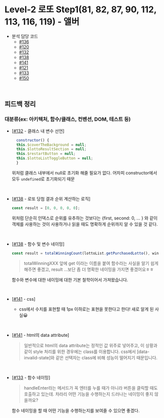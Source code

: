 # Level-2 로또 Step1(81, 82, 87, 90, 112, 113, 116, 119) - 앨버
- 분석 담당 코드
    - [#136](https://github.com/woowacourse/javascript-lotto/pull/136)
    - [#120](https://github.com/woowacourse/javascript-lotto/pull/120)
    - [#132](https://github.com/woowacourse/javascript-lotto/pull/132)
    - [#138](https://github.com/woowacourse/javascript-lotto/pull/138)
    - [#141](https://github.com/woowacourse/javascript-lotto/pull/141)
    - [#121](https://github.com/woowacourse/javascript-lotto/pull/121)
    - [#133](https://github.com/woowacourse/javascript-lotto/pull/133)
    - [#150](https://github.com/woowacourse/javascript-lotto/pull/150)



<br>

## 피드백 정리
### 대분류(ex: 아키텍처, 함수/클래스, 컨벤션, DOM, 테스트 등)
- [[#132](https://github.com/woowacourse/javascript-lotto/pull/132#discussion_r819360517) - 클래스 내 변수 선언] 

  ```javascript
	constructor() {
	this.$coverTheBackground = null;
	this.$lottoResultSection = null;
	this.$restartButton = null;
	this.$lottoListToggleButton = null;
	}
  ```
  
	위처럼 클래스 내부에서 null로 초기화 해줄 필요가 없다. 어차피 constructor에서 모두 `undefined`로 초기화되기 때문

<br>


- [[#138](https://github.com/woowacourse/javascript-lotto/pull/138#discussion_r819526399) - 로또 당첨 결과 순위 계산하는 로직]

	```javascript
	const result = [0, 0, 0, 0, 0];
	```
	위처럼 단순히 인덱스로 순위를 유추하는 것보다는 {first, second: 0, ... } 와 같이 객체를 사용하는 것이 사용하거나 읽을 때도 명확하게 순위까지 알 수 있을 것 같다.

<br>

- [[#138](https://github.com/woowacourse/javascript-lotto/pull/138#discussion_r819525674) - 함수 및 변수 네이밍]

	```javascript
	const result = totalWinningCount(lottoList.getPurchasedLotto(), winningNumber, bonusNumber);	
	```

	>totalWinningXXX 앞에 get 이라는 이름을 붙여 함수라는 사실을 알기 쉽게 해주면 좋겠고, result ...보단 좀 더 명확한 네이밍을 가지면 좋겠어요ㅎㅎ
	
	함수와 변수에 대한 네이밍에 대한 기본 철학이어서 가져왔습니다.
	



<br>

- [[#141](https://github.com/woowacourse/javascript-lotto/pull/141#discussion_r820197575) - css]

	- css에서 수치를 표현할 때 1px 이하로는 표현을 못한다고 한다! 새로 알게 된 사실😀


<br>

- [[#141](https://github.com/woowacourse/javascript-lotto/pull/141#discussion_r820113715) - html의 data attribute]

	>	일반적으로 html의 data attribute는 정적인 값 위주로 넣어주고,
	이 상황과 같이 style 처리를 위한 경우에는 class를 이용합니다.
	css에서 [data-invalid-state]와 같은 선택자는 class에 비해 성능이 떨어지기 때문입니다.

<br>

- [[#133](https://github.com/woowacourse/javascript-lotto/pull/133#discussion_r820814624) - 함수 네이밍]
  
	> handleEnter라는 메서드가 꼭 엔터를 누를 때가 아니라 버튼을 클릭할 때도 호출하고 있는데.
	차라리 어떤 기능을 수행하는지 드러나는 네이밍이 좋지 않을까요?

	함수 네이밍을 할 때 어떤 기능을 수행하는지를 보여줄 수 있으면 좋겠다.


